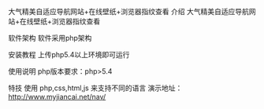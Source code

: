 大气精美自适应导航网站+在线壁纸+浏览器指纹查看
介绍
大气精美自适应导航网站+在线壁纸+浏览器指纹查看

软件架构
软件采用php架构

安装教程
上传php5.4以上环境即可运行

使用说明
php版本要求：php>5.4

特技
使用 php,css,html,js 来支持不同的语言
演示地址：http://www.myjiancai.net/nav/
